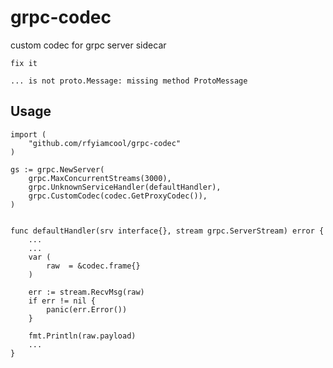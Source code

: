 # grpc-codec

custom codec for grpc server sidecar

`fix it`

```
... is not proto.Message: missing method ProtoMessage
```

## Usage

```
import (
	"github.com/rfyiamcool/grpc-codec"
)

gs := grpc.NewServer(
	grpc.MaxConcurrentStreams(3000),
	grpc.UnknownServiceHandler(defaultHandler),
	grpc.CustomCodec(codec.GetProxyCodec()),
)


func defaultHandler(srv interface{}, stream grpc.ServerStream) error {
	...
	...
	var (
		raw  = &codec.frame{}
	)

	err := stream.RecvMsg(raw)
	if err != nil {
		panic(err.Error())
	}

	fmt.Println(raw.payload)
	...
}

```
